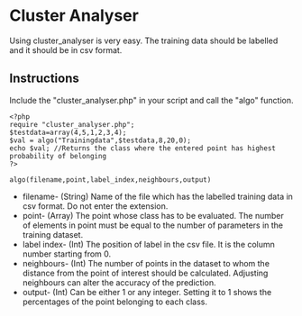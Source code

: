 # Cluster Analyser
Using cluster_analyser is very easy.
The training data should be labelled and it should be in csv format. 

## Instructions
Include the "cluster_analyser.php" in your script and call the "algo" function.
```
<?php
require "cluster_analyser.php";
$testdata=array(4,5,1,2,3,4);
$val = algo("Trainingdata",$testdata,8,20,0);
echo $val; //Returns the class where the entered point has highest probability of belonging
?>
```

`algo(filename,point,label_index,neighbours,output)`
* filename- (String) Name of the file which has the labelled training data in csv format. Do not enter the extension. 
* point- (Array) The point whose class has to be evaluated. The number of elements in point must be equal to the number of parameters in the training dataset.
* label index- (Int) The position of label in the csv file. It is the column number starting from 0.
* neighbours- (Int) The number of points in the dataset to whom the distance from the point of interest should be calculated. Adjusting neighbours can alter the accuracy of the prediction.
* output- (Int) Can be either 1 or any integer. Setting it to 1 shows the percentages of the point belonging to each class. 
